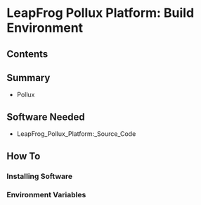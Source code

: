 # LeapFrog Pollux Platform: Build Environment
## Contents
## Summary
* Pollux
## Software Needed
* LeapFrog_Pollux_Platform:_Source_Code
## How To
### Installing Software
### Environment Variables

